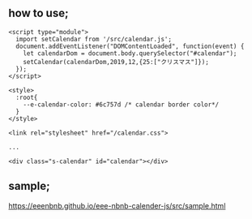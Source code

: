 ## how to use;
```
<script type="module">
  import setCalendar from '/src/calendar.js';
  document.addEventListener("DOMContentLoaded", function(event) {
    let calendarDom = document.body.querySelector("#calendar");
    setCalendar(calendarDom,2019,12,{25:["クリスマス"]});
  });
</script>

<style>
  :root{
    --e-calendar-color: #6c757d /* calendar border color*/
  }
</style>

<link rel="stylesheet" href="/calendar.css">

...

<div class="s-calendar" id="calendar"></div>
```

## sample;
https://eeenbnb.github.io/eee-nbnb-calender-js/src/sample.html
